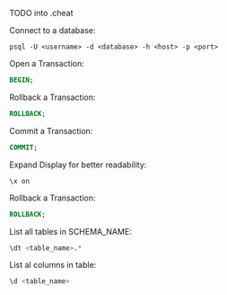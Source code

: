 TODO into .cheat

Connect to a database:
```
psql -U <username> -d <database> -h <host> -p <port>
```

Open a Transaction:
```SQL
BEGIN;
```

Rollback a Transaction:
```SQL
ROLLBACK;
```

Commit a Transaction:
```SQL
COMMIT;
```

Expand Display for better readability:
```
\x on
```

Rollback a Transaction:
```SQL
ROLLBACK;
```

List all tables in SCHEMA_NAME:
```SQL
\dt <table_name>.*
```

List al columns in table:
```SQL
\d <table_name>
```
